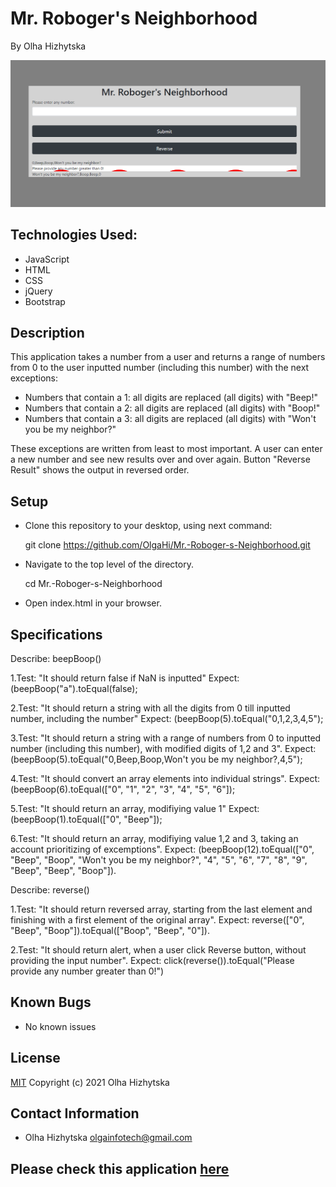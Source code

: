 # **Mr. Roboger's Neighborhood**
By Olha Hizhytska



![Homepage](images/screenshot.png)

## Technologies Used:

* JavaScript
* HTML
* CSS
* jQuery
* Bootstrap


## Description

This application takes a number from a user and returns a range of numbers from 0 to the user inputted number (including this number) with the next exceptions:

 - Numbers that contain a 1: all digits are replaced (all digits) with "Beep!"
 - Numbers that contain a 2: all digits are replaced (all digits) with "Boop!"
 - Numbers that contain a 3: all digits are replaced (all digits) with "Won't you be my neighbor?"

 These exceptions are written from least to most important.
 A user can enter a new number and see new results over and over again.
 Button "Reverse Result" shows the output in reversed order.


 

## Setup

- Clone this repository to your desktop, using next command:

  git clone https://github.com/OlgaHi/Mr.-Roboger-s-Neighborhood.git

- Navigate to the top level of the directory.

  cd Mr.-Roboger-s-Neighborhood

- Open index.html in your browser.

## Specifications

Describe: beepBoop()

1.Test: "It should return false if NaN is inputted"
Expect: (beepBoop("a").toEqual(false);

2.Test: "It should return a string with all the digits from 0 till inputted number, including the number"
Expect: (beepBoop(5).toEqual("0,1,2,3,4,5");

3.Test: "It should return a string with a range of numbers from 0 to inputted number (including this number), with modified digits of 1,2 and 3".
Expect: (beepBoop(5).toEqual("0,Beep,Boop,Won't you be my neighbor?,4,5");

4.Test: "It should convert an array elements into individual strings".
Expect: (beepBoop(6).toEqual(["0", "1", "2", "3", "4", "5", "6"]);

5.Test: "It should return an array, modifiying value 1"
Expect: (beepBoop(1).toEqual(["0", "Beep"]);

6.Test: "It should return an array, modifiying value 1,2 and 3, taking an account prioritizing of excemptions".
Expect: (beepBoop(12).toEqual(["0", "Beep", "Boop", "Won't you be my neighbor?", "4", "5", "6", "7", "8", "9", "Beep", "Beep", "Boop"]).

Describe: reverse()

1.Test: "It should return reversed array, starting from the last element and finishing with a first element of the original array".
Expect: reverse(["0", "Beep", "Boop"]).toEqual(["Boop", "Beep", "0"]).

2.Test: "It should return alert, when a user click Reverse button, without providing the input number".
Expect: click(reverse()).toEqual("Please provide any number greater than 0!")


## Known Bugs

- No known issues

## License

[MIT](https://en.wikipedia.org/wiki/MIT_License)
Copyright (c) 2021 Olha Hizhytska

## Contact Information

- Olha Hizhytska olgainfotech@gmail.com

## Please check this application [here](https://olgahi.github.io/Mr.-Roboger-s-Neighborhood/)